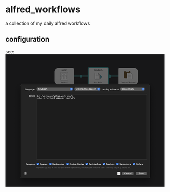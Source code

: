 # alfred_workflows
a collection of my daily alfred workflows

## configuration
see:
![config](img/config_example.png)